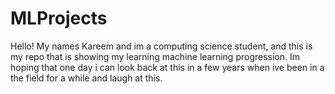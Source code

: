 # MLProjects

Hello! My names Kareem and im a computing science student, and this is my repo that is showing my learning machine learning progression. Im hoping that one day i can look back at this in a few years when ive been in a the field for a while and laugh at this.
